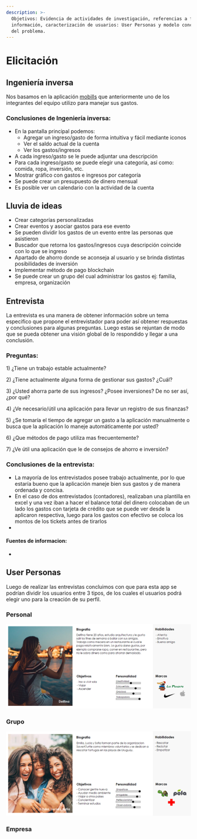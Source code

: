 ```yaml
---
description: >-
  Objetivos: Evidencia de actividades de investigación, referencias a fuentes de
  información, caracterización de usuarios: User Personas y modelo conceptual
  del problema.
---
```


# Elicitación

## Ingeniería inversa

Nos basamos en la aplicación [mobills](https://www.mobillsapp.com/es) que anteriormente uno de los integrantes del equipo utilizo para manejar sus gastos.

### Conclusiones de Ingeniería inversa:

* En la pantalla principal podemos: 
  * Agregar un ingreso/gasto de forma intuitiva y fácil mediante iconos
  * Ver el saldo actual de la cuenta
  * Ver los gastos/ingresos 
* A cada ingreso/gasto se le puede adjuntar una descripción
* Para cada ingreso/gasto se puede elegir una categoría, así como: comida, ropa, inversión, etc.
* Mostrar gráfico con gastos e ingresos por categoría
* Se puede crear un presupuesto de dinero mensual
* Es posible ver un calendario con la actividad de la cuenta

## Lluvia de ideas

* Crear categorías personalizadas
* Crear eventos y asociar gastos para ese evento
* Se pueden dividir los gastos de un evento entre las personas que asistieron
* Buscador que retorna los gastos/ingresos cuya descripción coincide con lo que se ingreso
* Apartado de ahorro donde se aconseja al usuario y se brinda distintas posibilidades de inversión
* Implementar método de pago blockchain
* Se puede crear un grupo del cual administrar los gastos ej: familia, empresa, organización

## Entrevista

La entrevista es una manera de obtener información sobre un tema especifico que propone el entrevistador para poder así obtener respuestas y conclusiones para algunas preguntas. Luego estas se rejuntan de modo que se pueda obtener una visión global de lo respondido y llegar a una conclusión.

### Preguntas:

1\) ¿Tiene un trabajo estable actualmente?

2\) ¿Tiene actualmente alguna forma de gestionar sus gastos? ¿Cuál?

3\) ¿Usted ahorra parte de sus ingresos? ¿Posee inversiones? De no ser así, ¿por qué?

4\) ¿Ve necesario/útil una aplicación para llevar un registro de sus finanzas?

5\) ¿Se tomaría el tiempo de agregar un gasto a la aplicación manualmente o busca que la aplicación lo maneje automáticamente por usted?

6\) ¿Que métodos de pago utiliza mas frecuentemente?

7\) ¿Ve útil una aplicación que le de consejos de ahorro e inversión? 

### Conclusiones de la entrevista:

* La mayoría de los entrevistados posee trabajo actualmente, por lo que estaría bueno que la aplicación maneje bien sus gastos y de manera ordenada y concisa.
* En el caso de dos entrevistados (contadores), realizaban una plantilla en excel y una vez iban a hacer el balance total del dinero colocaban de un lado los gastos con tarjeta de crédito que se puede ver desde la aplicaron respectiva, luego para los gastos con efectivo se coloca los montos de los tickets antes de tirarlos
*

#### Fuentes de informacion:

*

## User Personas

Luego de realizar las entrevistas concluimos con que para esta app se podrían dividir los usuarios entre 3 tipos, de los cuales el usuarios podrá elegir uno para la creación de su perfil.

### Personal

![](.gitbook/assets/delfina.png)

### Grupo

![](.gitbook/assets/amigas.png)

### Empresa

